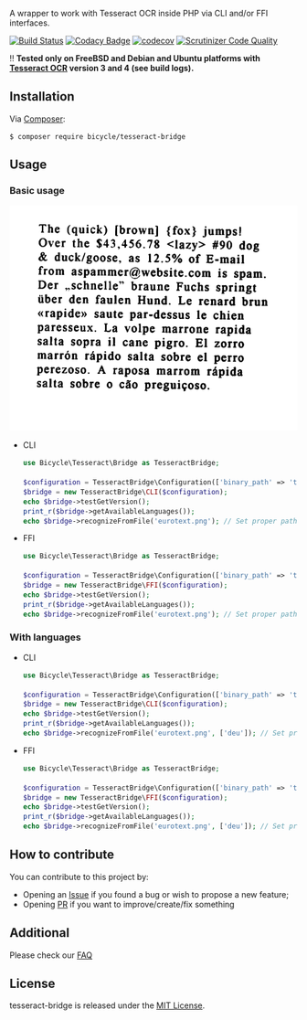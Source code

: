 A wrapper to work with Tesseract OCR inside PHP via CLI and/or FFI interfaces.

[![Build Status](https://travis-ci.org/vkhramtsov/tesseract-bridge.svg?branch=master)](https://travis-ci.org/vkhramtsov/tesseract-bridge)
[![Codacy Badge](https://app.codacy.com/project/badge/Grade/58a3278711f649dd80b97c6871189d02)](https://www.codacy.com/gh/vkhramtsov/tesseract-bridge/dashboard?utm_source=github.com&amp;utm_medium=referral&amp;utm_content=vkhramtsov/tesseract-bridge&amp;utm_campaign=Badge_Grade)
[![codecov](https://codecov.io/gh/vkhramtsov/tesseract-bridge/branch/master/graph/badge.svg?token=U056TFE2OO)](https://codecov.io/gh/vkhramtsov/tesseract-bridge)
[![Scrutinizer Code Quality](https://scrutinizer-ci.com/g/vkhramtsov/tesseract-bridge/badges/quality-score.png?b=master)](https://scrutinizer-ci.com/g/vkhramtsov/tesseract-bridge/?branch=master)

:bangbang: **Tested only on FreeBSD and Debian and Ubuntu platforms with [Tesseract OCR](https://github.com/tesseract-ocr/tesseract) version 3 and 4 (see build logs).**

## Installation

Via [Composer](https://getcomposer.org/):

    $ composer require bicycle/tesseract-bridge

## Usage

### Basic usage

  ![example](tests/data/image/eurotext.png)

- CLI
  ```php
  use Bicycle\Tesseract\Bridge as TesseractBridge;
  
  $configuration = TesseractBridge\Configuration(['binary_path' => 'tesseract']);
  $bridge = new TesseractBridge\CLI($configuration);
  echo $bridge->testGetVersion();
  print_r($bridge->getAvailableLanguages());
  echo $bridge->recognizeFromFile('eurotext.png'); // Set proper path here
  ```

- FFI
  ```php
  use Bicycle\Tesseract\Bridge as TesseractBridge;
  
  $configuration = TesseractBridge\Configuration(['binary_path' => 'tesseract']);
  $bridge = new TesseractBridge\FFI($configuration);
  echo $bridge->testGetVersion();
  print_r($bridge->getAvailableLanguages());
  echo $bridge->recognizeFromFile('eurotext.png'); // Set proper path here
  ```

### With languages

- CLI
  ```php
  use Bicycle\Tesseract\Bridge as TesseractBridge;
  
  $configuration = TesseractBridge\Configuration(['binary_path' => 'tesseract']);
  $bridge = new TesseractBridge\CLI($configuration);
  echo $bridge->testGetVersion();
  print_r($bridge->getAvailableLanguages());
  echo $bridge->recognizeFromFile('eurotext.png', ['deu']); // Set proper path here
  ```

- FFI
  ```php
  use Bicycle\Tesseract\Bridge as TesseractBridge;
  
  $configuration = TesseractBridge\Configuration(['binary_path' => 'tesseract']);
  $bridge = new TesseractBridge\FFI($configuration);
  echo $bridge->testGetVersion();
  print_r($bridge->getAvailableLanguages());
  echo $bridge->recognizeFromFile('eurotext.png', ['deu']); // Set proper path here
  ```

## How to contribute

You can contribute to this project by:

-   Opening an [Issue](../../issues) if you found a bug or wish to propose a new feature;
-   Opening [PR](../../pulls) if you want to improve/create/fix something

## Additional
Please check our [FAQ](./Resources/doc/faq.rst)

## License

tesseract-bridge is released under the [MIT License](./LICENSE).
